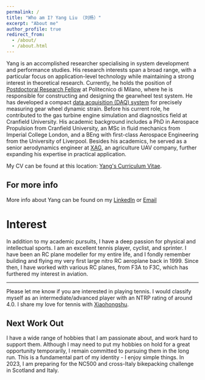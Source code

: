 ```yaml
---
permalink: /
title: "Who am I? Yang Liu （刘杨）"
excerpt: "About me"
author_profile: true
redirect_from: 
  - /about/
  - /about.html
---
```

Yang is an accomplished researcher specialising in system development and performance studies. His research interests span a broad range, with a particular focus on application-level technology while maintaining a strong interest in theoretical research. Currently, he holds the position of [Postdoctoral Research Fellow](https://mecc.polimi.it/ricerca/sezioni/costruzioni-di-macchine-e-veicoli/assegnisti-di-ricerca) at Politecnico di Milano, where he is responsible for constructing and designing the gearwheel test system. He has developed a compact [data acquisition (DAQ) system](https://hypergears.it/politecniqye-of-milan/) for precisely measuring gear wheel dynamic strain. Before his current role, he contributed to the gas turbine engine simulation and diagnostics field at Cranfield University. His academic background includes a PhD in Aerospace Propulsion from Cranfield University, an MSc in fluid mechanics from Imperial College London, and a BEng with first-class Aerospace Engineering from the University of Liverpool. Besides his academics, he served as a senior aerodynamics engineer at [XAG](https://www.xa.com/en), an agriculture UAV company, further expanding his expertise in practical application. 

My CV can be found at this location: [Yang's Curriculum Vitae](../assets/Curriculum_Vitae.pdf).

For more info
------
More info about Yang can be found on my [LinkedIn](https://www.linkedin.com/in/yliu991/) or [Email](sgyliu@gmail.com) 

Interest
======
In addition to my academic pursuits, I have a deep passion for physical and intellectual sports. I am an excellent tennis player, cyclist, and sprinter. I have been an RC plane modeller for my entire life, and I fondly remember building and flying my very first large nitro RC aeroplane back in 1999. Since then, I have worked with various RC planes, from F3A to F3C, which has furthered my interest in aviation.

------
Please let me know if you are interested in playing tennis. I would classify myself as an intermediate/advanced player with an NTRP rating of around 4.0. I share my love for tennis with [Xiaohongshu](https://www.xiaohongshu.com/user/profile/616742cf000000000201bd6a?xhsshare=CopyLink&appuid=616742cf000000000201bd6a&apptime=1688393052).

Next Work Out
------
I have a wide range of hobbies that I am passionate about, and work hard to support them. Although I may need to put my hobbies on hold for a great opportunity temporarily, I remain committed to pursuing them in the long run. This is a fundamental part of my identity - I enjoy simple things. In 2023, I am preparing for the NC500 and cross-Italy bikepacking challenge in Scotland and Italy.
